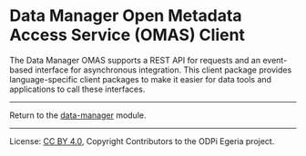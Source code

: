 <!-- SPDX-License-Identifier: CC-BY-4.0 -->
<!-- Copyright Contributors to the ODPi Egeria project. -->

# Data Manager Open Metadata Access Service (OMAS) Client

The Data Manager OMAS supports a REST API for requests and an event-based
interface for asynchronous integration.  This client
package provides language-specific client packages to make it easier
for data tools and applications to call these interfaces.


----
Return to the [data-manager](..) module.

----
License: [CC BY 4.0](https://creativecommons.org/licenses/by/4.0/),
Copyright Contributors to the ODPi Egeria project.
